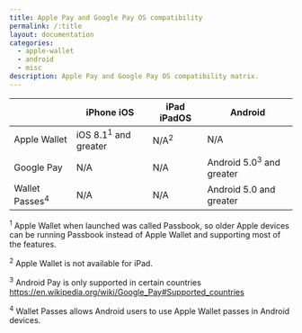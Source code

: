 ```yaml
---
title: Apple Pay and Google Pay OS compatibility
permalink: /:title
layout: documentation
categories:
  - apple-wallet
  - android
  - misc
description: Apple Pay and Google Pay OS compatibility matrix.
---
```


<table>
  <thead>
    <tr>
      <th></th>
      <th>iPhone iOS</th>
      <th>iPad iPadOS</th>
      <th>Android</th>
    </tr>
  </thead>
  <tbody>
    <tr>
      <td>Apple Wallet</td>
      <td>iOS 8.1<sup>1</sup> and greater</td>
      <td>N/A<sup>2</sup></td>
      <td>N/A</td>
    </tr>
    <tr>
      <td>Google Pay</td>
      <td>N/A</td>
      <td>N/A</td>      
      <td>Android 5.0<sup>3</sup> and greater</td>
    </tr>
    <tr>
      <td>Wallet Passes<sup>4</sup></td>
      <td>N/A</td>
      <td>N/A</td>
      <td>Android 5.0 and greater</td>
    </tr>    
  </tbody>
</table>

<p>
  <sup>1</sup> Apple Wallet when launched was called Passbook, so older Apple devices can be running Passbook instead of Apple Wallet and supporting most of the features.
</p>

<p>
  <sup>2</sup> Apple Wallet is not available for iPad.
</p>

<p>
  <sup>3</sup> Android Pay is only supported in certain countries <a href="https://en.wikipedia.org/wiki/Google_Pay#Supported_countries">https://en.wikipedia.org/wiki/Google_Pay#Supported_countries</a>
</p>

<p>
  <sup>4</sup> Wallet Passes allows Android users to use Apple Wallet passes in Android devices.
</p>
